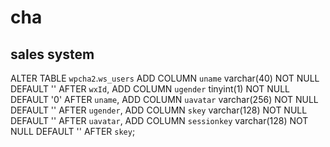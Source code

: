# cha
## sales system

ALTER TABLE `wpcha2`.`ws_users` 
ADD COLUMN `uname` varchar(40) NOT NULL DEFAULT '' AFTER `wxId`,
ADD COLUMN `ugender` tinyint(1) NOT NULL DEFAULT '0' AFTER `uname`,
ADD COLUMN `uavatar` varchar(256) NOT NULL DEFAULT '' AFTER `ugender`,
ADD COLUMN `skey` varchar(128) NOT NULL DEFAULT '' AFTER `uavatar`,
ADD COLUMN `sessionkey` varchar(128) NOT NULL DEFAULT '' AFTER `skey`;
